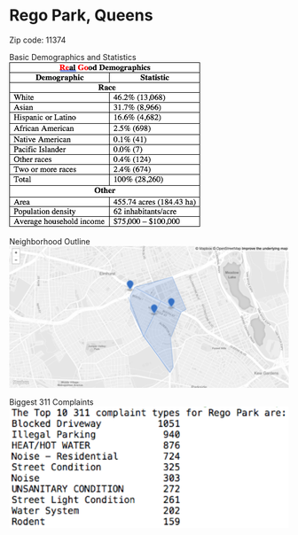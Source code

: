 # Rego Park, Queens

Zip code: 11374

Basic Demographics and Statistics
![](Demographics.png)

Neighborhood Outline
![](Neighborhood_geoJSON_Map.png)

Biggest 311 Complaints
![](311.png)
